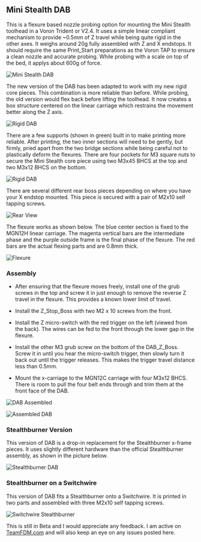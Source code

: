## Mini Stealth DAB

This is a flexure based nozzle probing option for mounting the Mini Stealth toolhead in a Voron Trident or V2.4. It uses a simple linear compliant mechanism to provide ~0.5mm of Z travel while being quite rigid in the other axes. It weighs around 20g fully assembled with Z and X endstops. It should require the same Print_Start preparations as the Voron TAP to ensure a clean nozzle and accurate probing. While probing with a scale on top of the bed, it applys about 600g of force.

![Mini Stealth DAB](Pictures/Mini_Stealth_DAB.png)

The new version of the DAB has been adapted to work with my new rigid core pieces. This combination is more reliable than before. While probing, the old version would flex back before lifting the toolhead. It now creates a box structure centered on the linear carriage which restrains the movement better along the Z axis.

![Rigid DAB](Pictures/DAB_Carriage_Rigid.png)

There are a few supports (shown in green) built in to make printing more reliable. After printing, the two inner sections will need to be gently, but firmly, pried apart from the two bridge sections while being careful not to plastically deform the flexures. There are four pockets for M3 square nuts to secure the Mini Stealth core piece using two M3x45 BHCS at the top and two M3x12 BHCS on the bottom.

![Rigid DAB](Pictures/Mini_Stealth_DAB_render.png)

There are several different rear boss pieces depending on where you have your X endstop mounted. This piece is secured with a pair of M2x10 self tapping screws.

![Rear View](Pictures/Mini_Stealth_DAB_Rear.png)

The flexure works as shown below. The blue center section is fixed to the MGN12H linear carriage. The magenta vertical bars are the intermediate phase and the purple outside frame is the final phase of the flexure. The red bars are the actual flexing parts and are 0.8mm thick.

![Flexure](Pictures/Mini_Stealth_DAB_Flexures_Back.png)

### Assembly

- After ensuring that the flexure moves freely, install one of the grub 
  screws in the top and screw it in just enough to remove the reverse Z travel in
   the flexure. This provides a known lower limit of travel.

- Install the Z_Stop_Boss with two M2 x 10 screws from the front.

- Install the Z micro-switch with the red trigger on the left 
  (viewed from the back). The wires can be fed to the front through the 
  lower gap in the flexure.

- Install the other M3 grub screw on the bottom of the DAB_Z_Boss. Screw
   it in until you hear the micro-switch trigger, then slowly turn it back out
   until the trigger releases. This makes the trigger travel distance less
   than 0.5mm.

- Mount the x-carriage to the MGN12C carriage with four M3x12 BHCS. 
  There is room to pull the four belt ends through and trim them at the 
  front face of the DAB.

![DAB Assembled](Pictures/Mini_Stealth_DAB_Installed.png)

![Assembled DAB](Pictures/Mini_Stealth_DAB_Assembly.jpg)

### Stealthburner Version

This version of DAB is a drop-in replacement for the Stealthburner x-frame pieces. It uses slightly different hardware than the official Stealthburner assembly, as shown in the picture below.

![Stealthburner DAB](Pictures/Stealthburner_DAB.png)

### Stealthburner on a Switchwire

This version of DAB fits a Stealthburner onto a Switchwire. It is printed in two parts and assembled with three M2x10 self tapping screws.

![Switchwire Stealthburner](Pictures/Stealthburner_Switchwire_DAB.png) 

This is still in Beta and I would appreciate any feedback. I am active on [TeamFDM.com](https://www.teamfdm.com/files/file/760-mini-stealth-dab-beta-release/) and will also keep an eye on any issues posted here.
